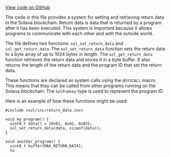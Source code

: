 [View code on GitHub](https://github.com/solana-labs/solana/blob/master/sdk/sbf/c/inc/sol/inc/return_data.inc)

The code in this file provides a system for setting and retrieving return data in the Solana blockchain. Return data is data that is returned by a program after it has been executed. This system is important because it allows programs to communicate with each other and with the outside world.

The file defines two functions: `sol_set_return_data` and `sol_get_return_data`. The `sol_set_return_data` function sets the return data to a byte array of up to 1024 bytes in length. The `sol_get_return_data` function retrieves the return data and stores it in a byte buffer. It also returns the length of the return data and the program ID that set the return data.

These functions are declared as system calls using the `@SYSCALL` macro. This means that they can be called from other programs running on the Solana blockchain. The `SolPubkey` type is used to represent the program ID.

Here is an example of how these functions might be used:

```
#include <sol/inc/return_data.inc>

void my_program() {
  uint8_t data[] = {0x01, 0x02, 0x03};
  sol_set_return_data(data, sizeof(data));
}

void another_program() {
  uint8_t buffer[MAX_RETURN_DATA];
  So